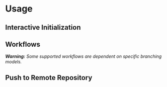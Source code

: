 # Usage
## Interactive Initialization
## Workflows
***Warning:** Some supported workflows are dependent on specific branching models.*

## Push to Remote Repository